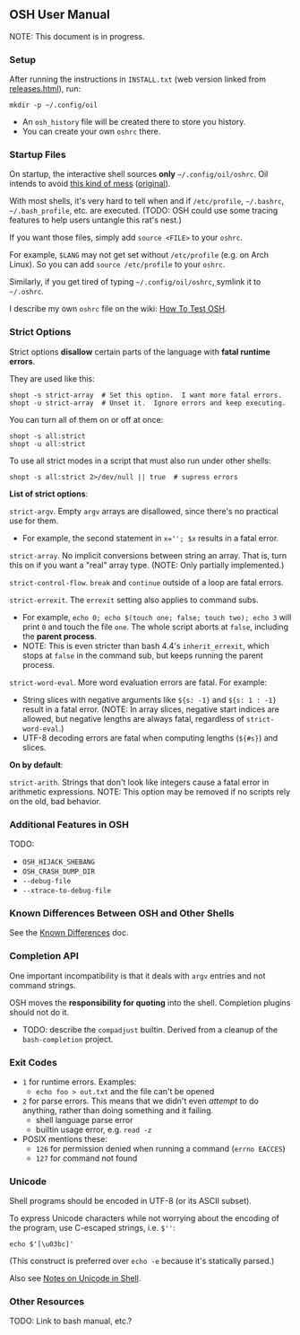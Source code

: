 OSH User Manual
---------------

NOTE: This document is in progress.

<!-- cmark.py expands this -->
<div id="toc">
</div>

### Setup

After running the instructions in `INSTALL.txt` (web version linked from
[releases.html](https://www.oilshell.org/releases.html)), run:

    mkdir -p ~/.config/oil

- An `osh_history` file will be created there to store you history.
- You can create your own `oshrc` there.

### Startup Files

On startup, the interactive shell sources **only** `~/.config/oil/oshrc`.  Oil
intends to avoid [this kind of mess][mess] ([original][]).

With most shells, it's very hard to tell when and if `/etc/profile`,
`~/.bashrc`, `~/.bash_profile`, etc. are executed.  (TODO: OSH could use some
tracing features to help users untangle this rat's nest.)

If you want those files, simply add `source <FILE>` to your `oshrc`.

For example, `$LANG` may not get set without `/etc/profile` (e.g. on Arch
Linux).  So you can add `source /etc/profile` to your `oshrc`.

Similarly, if you get tired of typing `~/.config/oil/oshrc`, symlink it to
`~/.oshrc`.

[mess]: https://shreevatsa.wordpress.com/2008/03/30/zshbash-startup-files-loading-order-bashrc-zshrc-etc/

[original]: http://www.solipsys.co.uk/new/BashInitialisationFiles.html

I describe my own `oshrc` file on the wiki: [How To Test
OSH](https://github.com/oilshell/oil/wiki/How-To-Test-OSH).


### Strict Options

Strict options **disallow** certain parts of the language with **fatal runtime
errors**.

They are used like this:

    shopt -s strict-array  # Set this option.  I want more fatal errors.
    shopt -u strict-array  # Unset it.  Ignore errors and keep executing.

You can turn all of them on or off at once:

    shopt -s all:strict
    shopt -u all:strict

To use all strict modes in a script that must also run under other shells:

    shopt -s all:strict 2>/dev/null || true  # supress errors

**List of strict options**:

`strict-argv`.  Empty `argv` arrays are disallowed, since there's no practical
use for them.

- For example, the second statement in `x=''; $x` results in a fatal error.

`strict-array`. No implicit conversions between string an array.  That is, turn
this on if you want a "real" array type.  (NOTE: Only partially implemented.)

`strict-control-flow`. `break` and `continue` outside of a loop are fatal
errors.

`strict-errexit`.  The `errexit` setting also applies to command subs.

- For example, `echo 0; echo $(touch one; false; touch two); echo 3` will print
  `0` and touch the file `one`.  The whole script aborts at `false`, including
  the **parent process**.
- NOTE: This is even stricter than bash 4.4's `inherit_errexit`, which stops at
  `false` in the command sub, but keeps running the parent process.

`strict-word-eval`.  More word evaluation errors are fatal.  For example:

- String slices with negative arguments like `${s: -1}` and `${s: 1 : -1}`
  result in a fatal error.  (NOTE: In array slices, negative start indices are
  allowed, but negative lengths are always fatal, regardless of
  `strict-word-eval`.)
- UTF-8 decoding errors are fatal when computing lengths (`${#s}`) and slices.

**On by default**:

`strict-arith`.  Strings that don't look like integers cause a fatal error in
arithmetic expressions.  NOTE: This option may be removed if no scripts rely on
the old, bad behavior.


### Additional Features in OSH

TODO:

- `OSH_HIJACK_SHEBANG`
- `OSH_CRASH_DUMP_DIR`
- `--debug-file`
- `--xtrace-to-debug-file`

### Known Differences Between OSH and Other Shells

See the [Known Differences](known-differences.html) doc.

### Completion API

One important incompatibility is that it deals with `argv` entries and not
command strings.

OSH moves the **responsibility for quoting** into the shell.  Completion
plugins should not do it.

- TODO: describe the `compadjust` builtin.  Derived from a cleanup of the
  `bash-completion` project.

### Exit Codes

- `1` for runtime errors.  Examples:
  - `echo foo > out.txt` and the file can't be opened
- `2` for parse errors.  This means that we didn't even *attempt* to do
  anything, rather than doing something and it failing.
  - shell language parse error
  - builtin usage error, e.g. `read -z`
- POSIX mentions these:
  - `126` for permission denied when running a command (`errno EACCES`)
  - `127` for command not found

### Unicode

Shell programs should be encoded in UTF-8 (or its ASCII subset).

To express Unicode characters while not worrying about the encoding of the
program, use C-escaped strings, i.e. `$''`:

    echo $'[\u03bc]'

(This construct is preferred over `echo -e` because it's statically parsed.)

Also see [Notes on Unicode in Shell][unicode.md].

[unicode.md]: https://github.com/oilshell/oil/blob/master/doc/unicode.md

### Other Resources

TODO: Link to bash manual, etc.?

